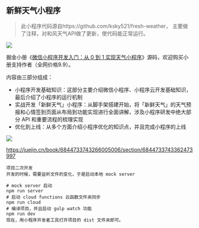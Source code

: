 ## 新鲜天气小程序

> 此小程序代码源自https://github.com/ksky521/fresh-weather， 主要做了注释，对和风天气API做了更新，使代码能正常运行。

![](./qrcode.jpg)

掘金小册《[微信小程序开发入门：从 0 到 1 实现天气小程序](https://juejin.im/book/5b70f101e51d456669381803/)》源码，欢迎购买小册支持作者（全网价格9.9）。



内容由三部分组成：

* 小程序开发基础知识：这部分主要介绍微信小程序、小程序云开发基础知识，最后介绍了小程序的运行机制
* 实战开发「新鲜天气」小程序：从脚手架搭建开始，将「新鲜天气」的天气预报和心情签到页面从布局到功能实现进行全面讲解，涉及小程序研发中绝大部分 API 和重要流程的梳理实现
* 优化到上线：从多个方面介绍小程序优化的知识点，并且完成小程序的上线

![](https://user-gold-cdn.xitu.io/2018/8/27/1657b37b54c56142?imageView2/0/w/1280/h/960/format/webp/ignore-error/1)



https://juejin.cn/book/6844733743266005006/section/6844733743362473997
```
项目二次开发
开发的时候，需要监听文件的变化，于是启动本地 mock server

# mock server 启动
npm run server
# 启动 cloud functions 云函数文件夹同步
npm run cloud
# 编译项目，并且启动 gulp watch 功能
npm run dev
现在，用小程序开发者工具打开项目的 dist 文件夹即可。
```
